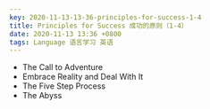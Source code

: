 ```yaml
---
key: 2020-11-13-13-36-principles-for-success-1-4
title: Principles for Success 成功的原则（1-4）
date: 2020-11-13 13:36 +0800
tags: Language 语言学习 英语
---
```


- The Call to Adventure
- Embrace Reality and Deal With It
- The Five Step Process
- The Abyss

<!--more-->
